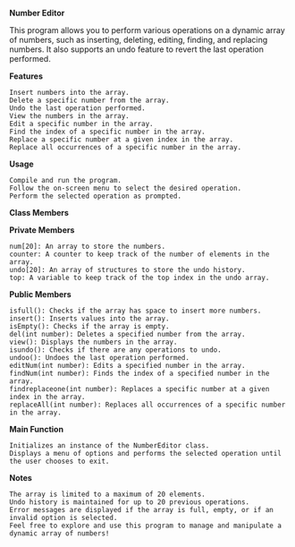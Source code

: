 **Number Editor**

This program allows you to perform various operations on a dynamic array of numbers, such as inserting, deleting, editing, finding, and replacing numbers. It also supports an undo feature to revert the last operation performed.

**Features**

    Insert numbers into the array.
    Delete a specific number from the array.
    Undo the last operation performed.
    View the numbers in the array.
    Edit a specific number in the array.
    Find the index of a specific number in the array.
    Replace a specific number at a given index in the array.
    Replace all occurrences of a specific number in the array.
    
**Usage**

    Compile and run the program.
    Follow the on-screen menu to select the desired operation.
    Perform the selected operation as prompted.

**Class Members**

**Private Members**

    num[20]: An array to store the numbers.
    counter: A counter to keep track of the number of elements in the array.
    undo[20]: An array of structures to store the undo history.
    top: A variable to keep track of the top index in the undo array.
    
**Public Members**

    isfull(): Checks if the array has space to insert more numbers.
    insert(): Inserts values into the array.
    isEmpty(): Checks if the array is empty.
    del(int number): Deletes a specified number from the array.
    view(): Displays the numbers in the array.
    isundo(): Checks if there are any operations to undo.
    undoo(): Undoes the last operation performed.
    editNum(int number): Edits a specified number in the array.
    findNum(int number): Finds the index of a specified number in the array.
    findreplaceone(int number): Replaces a specific number at a given index in the array.
    replaceAll(int number): Replaces all occurrences of a specific number in the array.
    
**Main Function**

    Initializes an instance of the NumberEditor class.
    Displays a menu of options and performs the selected operation until the user chooses to exit.
    
**Notes**

    The array is limited to a maximum of 20 elements.
    Undo history is maintained for up to 20 previous operations.
    Error messages are displayed if the array is full, empty, or if an invalid option is selected.
    Feel free to explore and use this program to manage and manipulate a dynamic array of numbers!
